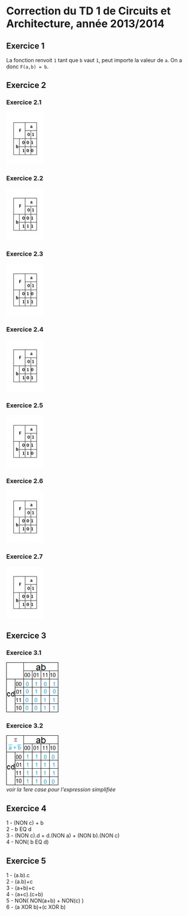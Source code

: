 ﻿# Correction du TD 1 de Circuits et Architecture, année 2013/2014

## Exercice 1

La fonction renvoit `1` tant que `b` vaut `1`, peut importe la valeur de `a`. On
a donc `F(a,b) = b`.

## Exercice 2

### Exercice 2.1

![](ex2-1.png)

### Exercice 2.2

![](ex2-2.png)

### Exercice 2.3

![](ex2-3.png)

### Exercice 2.4

![](ex2-4.png)

### Exercice 2.5

![](ex2-5.png)

### Exercice 2.6

![](ex2-6.png)

### Exercice 2.7

![](ex2-7.png)

## Exercice 3

### Exercice 3.1

![](ex3-1.png)

### Exercice 3.2

![](ex3-2.png)  
_voir la 1ere case pour l'expression simplifiée_

## Exercice 4

1 - (NON c) + b  
2 - b EQ d  
3 - (NON c).d + d.(NON a) + (NON b).(NON c)  
4 - NON( b EQ d)

## Exercice 5 

1 - (a.b).c  
2 - (a.b)+c  
3 - (a+b)+c  
4 - (a+c).(c+b)  
5 - NON( NON(a+b) + NON(c) )  
6 - (a XOR b)+(c XOR b)  